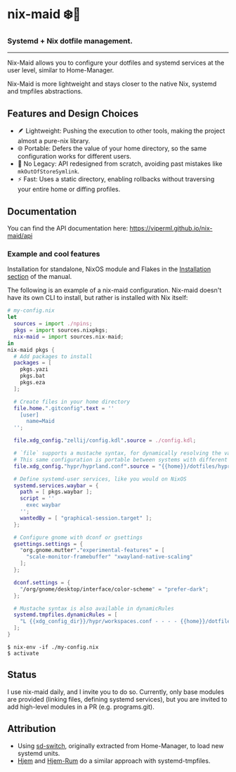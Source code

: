 <div class="VPHide">
  <h1>nix-maid ❄️🧹</h1>
  <h3>Systemd + Nix dotfile management.</h3>
</div>


---

Nix-Maid allows you to configure your dotfiles and systemd services at the user level, similar to Home-Manager.

Nix-Maid is more lightweight and stays closer to the native Nix, systemd and tmpfiles abstractions.

<div class="VPHide">

## Features and Design Choices

- 🪶 Lightweight: Pushing the execution to other tools, making the project almost a pure-nix library.
- 🌐 Portable: Defers the value of your home directory, so the same configuration works for different users.
- 🚫 No Legacy: API redesigned from scratch, avoiding past mistakes like `mkOutOfStoreSymlink`.
- ⚡ Fast: Uses a static directory, enabling rollbacks without traversing your entire home or diffing profiles.

## Documentation

You can find the API documentation here: https://viperml.github.io/nix-maid/api

</div>


### Example and cool features

Installation for standalone, NixOS module and Flakes in the [Installation section](https://viperml.github.io/nix-maid/installation) of the manual.

The following is an example of a nix-maid configuration. Nix-maid doesn't have its own CLI to install, but rather is installed with Nix itself:


```nix
# my-config.nix
let
  sources = import ./npins;
  pkgs = import sources.nixpkgs;
  nix-maid = import sources.nix-maid;
in
nix-maid pkgs {
  # Add packages to install
  packages = [
    pkgs.yazi
    pkgs.bat
    pkgs.eza
  ];

  # Create files in your home directory
  file.home.".gitconfig".text = ''
    [user]
      name=Maid
  '';

  file.xdg_config."zellij/config.kdl".source = ./config.kdl;

  # `file` supports a mustache syntax, for dynamically resolving the value of {{home}}
  # This same configuration is portable between systems with different home dirs
  file.xdg_config."hypr/hyprland.conf".source = "{{home}}/dotfiles/hyprland.conf";

  # Define systemd-user services, like you would on NixOS
  systemd.services.waybar = {
    path = [ pkgs.waybar ];
    script = ''
      exec waybar
    '';
    wantedBy = [ "graphical-session.target" ];
  };

  # Configure gnome with dconf or gsettings
  gsettings.settings = {
    "org.gnome.mutter"."experimental-features" = [
      "scale-monitor-framebuffer" "xwayland-native-scaling"
    ];
  };

  dconf.settings = {
    "/org/gnome/desktop/interface/color-scheme" = "prefer-dark";
  };

  # Mustache syntax is also available in dynamicRules
  systemd.tmpfiles.dynamicRules = [
    "L {{xdg_config_dir}}/hypr/workspaces.conf - - - - {{home}}/dotfiles/workspaces.conf"
  ];
}
```

```
$ nix-env -if ./my-config.nix
$ activate
```

## Status

I use nix-maid daily, and I invite you to do so. Currently, only base modules are provided (linking files, defining systemd services), but you
are invited to add high-level modules in a PR (e.g. programs.git).

## Attribution

- Using [sd-switch](https://sr.ht/~rycee/sd-switch/), originally extracted from Home-Manager, to load new systemd units.
- [Hjem](https://github.com/feel-co/hjem) and [Hjem-Rum](https://github.com/snugnug/hjem-rum) do a similar approach with systemd-tmpfiles.

